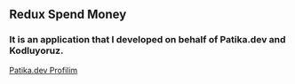 ## Redux Spend Money
### It is an application that I developed on behalf of Patika.dev and Kodluyoruz.
[Patika.dev Profilim](https://app.patika.dev/okanozbek)

